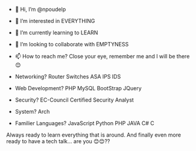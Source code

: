 - 👋 Hi, I’m @npoudelp 
- 👀 I’m interested in EVERYTHING
- 🌱 I’m currently learning to LEARN
- 💞️ I’m looking to collaborate with EMPTYNESS
- 📫 How to reach me? Close your eye, remember me and I will be there 😊

- Networking? Router Switches ASA IPS IDS <br>
- Web Development? PHP MySQL BootStrap JQuery <br>
- Security? EC-Council Certified Security Analyst <br>
- System? Arch <br>
- Familier Languages? JavaScript Python PHP JAVA C# C <br>

Always ready to learn everything that is around. And finally even more ready to have a tech talk... are you 😊😊?? <br>
